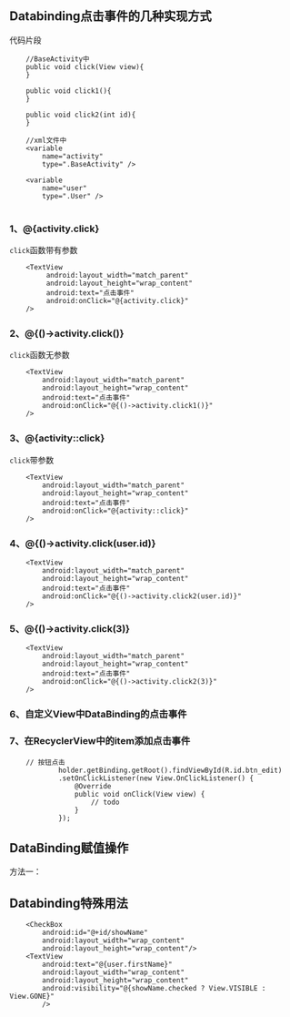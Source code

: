 ## Databinding点击事件的几种实现方式

代码片段

```
    //BaseActivity中
    public void click(View view){
    }
    
    public void click1(){
    }
    
    public void click2(int id){
    }
    
    //xml文件中
    <variable
        name="activity"
        type=".BaseActivity" />
    
    <variable
        name="user"
        type=".User" />
    

```

### 1、@{activity.click}
`click`函数带有参数

```
    <TextView
         android:layout_width="match_parent"
         android:layout_height="wrap_content"
         android:text="点击事件"
         android:onClick="@{activity.click}"
    />
```

### 2、@{()->activity.click()}
`click`函数无参数

```
    <TextView
        android:layout_width="match_parent"
        android:layout_height="wrap_content"
        android:text="点击事件"
        android:onClick="@{()->activity.click1()}"
    />
```

### 3、@{activity::click}
`click`带参数

```
    <TextView
        android:layout_width="match_parent"
        android:layout_height="wrap_content"
        android:text="点击事件"
        android:onClick="@{activity::click}"
    />
```

### 4、@{()->activity.click(user.id)}

```
    <TextView
        android:layout_width="match_parent"
        android:layout_height="wrap_content"
        android:text="点击事件"
        android:onClick="@{()->activity.click2(user.id)}"
    />
```

### 5、@{()->activity.click(3)}
```
    <TextView
        android:layout_width="match_parent"
        android:layout_height="wrap_content"
        android:text="点击事件"
        android:onClick="@{()->activity.click2(3)}"
    />
```

### 6、自定义View中DataBinding的点击事件



### 7、在RecyclerView中的item添加点击事件

```
    // 按钮点击
            holder.getBinding.getRoot().findViewById(R.id.btn_edit)
            .setOnClickListener(new View.OnClickListener() {
                @Override
                public void onClick(View view) {
                    // todo
                }
            });

```

## DataBinding赋值操作

方法一：





## Databinding特殊用法
```
    <CheckBox
        android:id="@+id/showName"
        android:layout_width="wrap_content"
        android:layout_height="wrap_content"/>
    <TextView
        android:text="@{user.firstName}"
        android:layout_width="wrap_content"
        android:layout_height="wrap_content"
        android:visibility="@{showName.checked ? View.VISIBLE :             View.GONE}"
        />

```









